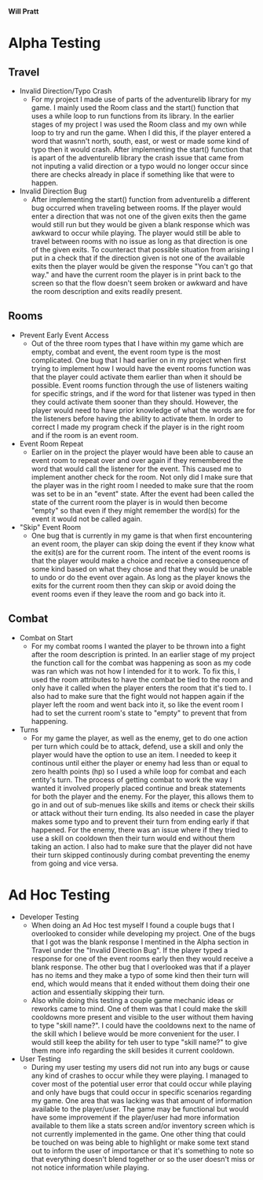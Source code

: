 **Will Pratt**
# Alpha Testing
## Travel
* Invalid Direction/Typo Crash
  * For my project I made use of parts of the adventurelib library for my game. I mainly used the Room class and the start() function that uses a while loop to run functions from its library. In the earlier stages of my project I was used the Room class and my own while loop to try and run the game. When I did this, if the player entered a word that wasnn't north, south, east, or west or made some kind of typo then it would crash. After implementing the start() function that is apart of the adventurelib library the crash    issue that came from not inputing a valid direction or a typo would no longer occur since there are checks already in place if something like that were to happen.
* Invalid Direction Bug
  * After implementing the start() function from adventurelib a different bug occurred when traveling between rooms. If the player would enter a direction that was not one of the given exits then the game would still run but they would be given a blank response which was awkward to occur while playing. The player would still be able to travel between rooms with no issue as long as that direction is one of the given exits. To counteract that possible situation from arising I put in a check that if the direction given is not one of the available exits then the player would be given the response "You can't go that way." and have the current room the player is in print back to the screen so that the  flow doesn't seem broken or awkward and have the room description and exits readily present.  
## Rooms
* Prevent Early Event Access
  * Out of the three room types that I have within my game which are empty, combat and event, the event room type is the most complicated. One bug that I had earlier on in my  project when first trying to implement how I would have the event rooms function was that the player could activate them earlier than when it should be possible. Event rooms      function through the use of listeners waiting for specific strings, and if the word for that listener was typed in then they could activate them sooner than they should.          However, the player would need to have prior knowledge of what the words are for the listeners before having the ability to activate them. In order to correct I made my program check if the player is in the right room and if the room is an event room.
* Event Room Repeat
  * Earlier on in the project the player would have been able to cause an event room to repeat over and over again if they remembered the word that would call the listener for the event. This caused me to implement another check for the room. Not only did I make sure that the player was in the right room I needed to make sure that the room was set to be in an "event" state. After the event had been called the state of the current room the player is in would then become "empty" so that even if they might remember the word(s) for the event it would not be called again.
* "Skip" Event Room
  * One bug that is currently in my game is that when first encountering an event room, the player can skip doing the event if they know what the exit(s) are for the current room. The intent of the event rooms is that the player would make a choice and receive a consequence of some kind based on what they chose and that they would be unable to undo or do the event over again. As long as the player knows the exits for the current room then they can skip or avoid doing the event rooms even if they leave the room and go back into it.
## Combat
* Combat on Start
  * For my combat rooms I wanted the player to be thrown into a fight after the room description is printed. In an earlier stage of my project the function call for the combat was happening as soon as my code was ran which was not how I intended for it to work. To fix this, I used the room attributes to have the combat be tied to the room and only have it called when the player enters the room that it's tied to. I also had to make sure that the fight would not happen again if the player left the room and went back into it, so like the event room I had to set the current room's state to "empty" to prevent that from happening. 
* Turns
  * For my game the player, as well as the enemy, get to do one action per turn which could be to attack, defend, use a skill and only the player would have the option to use  an item. I needed to keep it continous until either the player or enemy had less than or equal to zero health points (hp) so I used a while loop for combat and each entity's turn. The process of getting combat to work the way I wanted it involved properly placed continue and break statements for both the player and the enemy. For the player, this allows them to go in and out of sub-menues like skills and items or check their skills or attack without their turn ending. Its also needed in case the player makes some typo and to prevent their turn from ending early if that happened. For the enemy, there was an issue where if they tried to use a skill on cooldown then their turn would end without them taking an action. I also had to make sure that the player did not have their turn skipped continously during combat preventing the enemy from going and vice versa.
# Ad Hoc Testing
* Developer Testing
  * When doing an Ad Hoc test myself I found a couple bugs that I overlooked to consider while developing my project. One of the bugs that I got was the blank response I mentined in the Alpha section in Travel under the "Invalid Direction Bug". If the player typed a response for one of the event rooms early then they would receive a blank response. The other bug that I overlooked was that if a player has no items and they make a typo of some kind then their turn will end, which would means that it ended without them doing their one action and essentially skipping their turn.
  * Also while doing this testing a couple game mechanic ideas or reworks came to mind. One of them was that I could make the skill cooldowns more present and visible to the user without them having to type "skill name?". I could have the cooldowns next to the name of the skill which I believe would be more convenient for the user. I would still keep the ability for teh user to type "skill name?" to give them more info regarding the skill besides it current cooldown.
* User Testing
  *  During my user testing my users did not run into any bugs or cause any kind of crashes to occur while they were playing. I managed to cover most of the potential user error that could occur while playing and only have bugs that could occur in specific scenarios regarding my game. One area that was lacking was that amount of information available to the player/user. The game may be functional but would have some improvement if the player/user had more information available to them like a stats screen and/or inventory screen which is not currently implemented in the game. One other thing that could be touched on was being able to highlight or make some text stand out to inform the user of importance or that it's something to note so that everything doesn't blend together or so the user doesn't miss or not notice information while playing.
